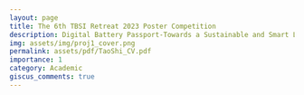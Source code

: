 ```yaml
---
layout: page
title: The 6th TBSI Retreat 2023 Poster Competition
description: Digital Battery Passport-Towards a Sustainable and Smart Living
img: assets/img/proj1_cover.png
permalink: assets/pdf/TaoShi_CV.pdf
importance: 1
category: Academic
giscus_comments: true
---
```



